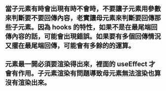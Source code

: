 ## 當子元素有時會出現有時不會時，不要讓子元素用參數來判斷要不要回傳內容，老實讓母元素來判斷要回傳那些子元素。因為 hooks 的特性，如果不是在最尾端回傳內容的話，可能會出現錯誤。如果要有多個回傳情況又擺在最尾端回傳，可能會有多餘的的運算。

## 元素最一開必須要渲染得出來，裡面的 useEffect 才會有作用。子元素渲染有問題導致母元素無法渲染也算沒有渲染出來。
